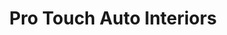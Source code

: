 ---
title: "Pro Touch Auto Interiors"
url: /federal-way/pro-touch-auto-interiors/
shop: Autoteile
---